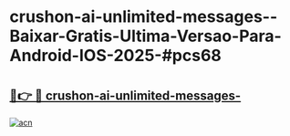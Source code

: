 # crushon-ai-unlimited-messages--Baixar-Gratis-Ultima-Versao-Para-Android-IOS-2025-#pcs68

# <h2><a href="https://ainizakaria.my?title=crushon-ai-unlimited-messages-&ref=24M">🔗👉 🔴 crushon-ai-unlimited-messages-</a></h2>

[![acn](https://github.com/user-attachments/assets/0f9c940e-d8b0-45ae-aac7-cd30a18b3e1c)](https://ainizakaria.my?title=crushon-ai-unlimited-messages-&ref=24M)

